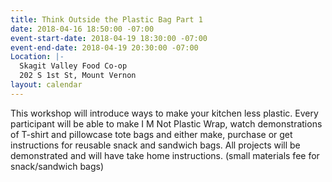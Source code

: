 ```yaml
---
title: Think Outside the Plastic Bag Part 1
date: 2018-04-16 18:50:00 -07:00
event-start-date: 2018-04-19 18:30:00 -07:00
event-end-date: 2018-04-19 20:30:00 -07:00
Location: |-
  Skagit Valley Food Co-op
  202 S 1st St, Mount Vernon
layout: calendar
---
```


This workshop will introduce ways to make your kitchen less plastic.  Every participant will be able to make I M Not Plastic Wrap, watch demonstrations of T-shirt and pillowcase tote bags and either make, purchase or get instructions for reusable snack and sandwich bags.  All projects will be demonstrated and will have take home instructions. (small materials fee for snack/sandwich bags)